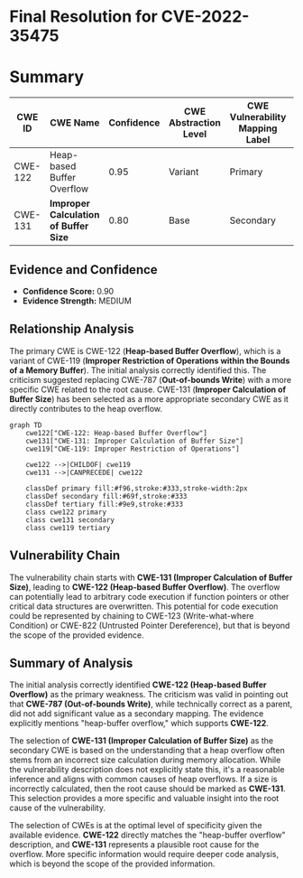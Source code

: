 # Final Resolution for CVE-2022-35475

# Summary
| CWE ID | CWE Name | Confidence | CWE Abstraction Level | CWE Vulnerability Mapping Label | CWE-Vulnerability Mapping Notes |
|---|---|---|---|---|---|
| CWE-122 | Heap-based Buffer Overflow | 0.95 | Variant | Primary | Allowed |
| CWE-131 | **Improper Calculation of Buffer Size** | 0.80 | Base | Secondary | Allowed |

## Evidence and Confidence

*   **Confidence Score:** 0.90
*   **Evidence Strength:** MEDIUM

## Relationship Analysis
The primary CWE is CWE-122 (**Heap-based Buffer Overflow**), which is a variant of CWE-119 (**Improper Restriction of Operations within the Bounds of a Memory Buffer**). The initial analysis correctly identified this. The criticism suggested replacing CWE-787 (**Out-of-bounds Write**) with a more specific CWE related to the root cause. CWE-131 (**Improper Calculation of Buffer Size**) has been selected as a more appropriate secondary CWE as it directly contributes to the heap overflow.

```mermaid
graph TD
    cwe122["CWE-122: Heap-based Buffer Overflow"]
    cwe131["CWE-131: Improper Calculation of Buffer Size"]
    cwe119["CWE-119: Improper Restriction of Operations"]

    cwe122 -->|CHILDOF| cwe119
    cwe131 -->|CANPRECEDE| cwe122

    classDef primary fill:#f96,stroke:#333,stroke-width:2px
    classDef secondary fill:#69f,stroke:#333
    classDef tertiary fill:#9e9,stroke:#333
    class cwe122 primary
    class cwe131 secondary
    class cwe119 tertiary
```

## Vulnerability Chain
The vulnerability chain starts with **CWE-131 (Improper Calculation of Buffer Size)**, leading to **CWE-122 (Heap-based Buffer Overflow)**. The overflow can potentially lead to arbitrary code execution if function pointers or other critical data structures are overwritten. This potential for code execution could be represented by chaining to CWE-123 (Write-what-where Condition) or CWE-822 (Untrusted Pointer Dereference), but that is beyond the scope of the provided evidence.

## Summary of Analysis
The initial analysis correctly identified **CWE-122 (Heap-based Buffer Overflow)** as the primary weakness. The criticism was valid in pointing out that **CWE-787 (Out-of-bounds Write)**, while technically correct as a parent, did not add significant value as a secondary mapping. The evidence explicitly mentions "heap-buffer overflow," which supports **CWE-122**.

The selection of **CWE-131 (Improper Calculation of Buffer Size)** as the secondary CWE is based on the understanding that a heap overflow often stems from an incorrect size calculation during memory allocation. While the vulnerability description does not explicitly state this, it's a reasonable inference and aligns with common causes of heap overflows. If a size is incorrectly calculated, then the root cause should be marked as **CWE-131**. This selection provides a more specific and valuable insight into the root cause of the vulnerability.

The selection of CWEs is at the optimal level of specificity given the available evidence. **CWE-122** directly matches the "heap-buffer overflow" description, and **CWE-131** represents a plausible root cause for the overflow. More specific information would require deeper code analysis, which is beyond the scope of the provided information.